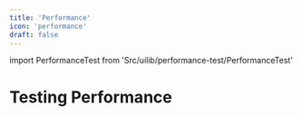 ```yaml
---
title: 'Performance'
icon: 'performance'
draft: false
---
```


import PerformanceTest from 'Src/uilib/performance-test/PerformanceTest'

# Testing Performance

<PerformanceTest />
